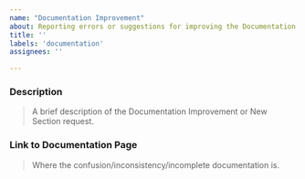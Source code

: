 ```yaml
---
name: "Documentation Improvement"
about: Reporting errors or suggestions for improving the Documentation.
title: ''
labels: 'documentation'
assignees: ''

---
```


<!-- 
Please fill out as much of the below template and delete unnecessary text.
-->

### Description

> A brief description of the Documentation Improvement or New Section request.


### Link to Documentation Page

> Where the confusion/inconsistency/incomplete documentation is.

<!--
Link to Specific Documentation Page
-->

<!-- 
Your help makes our Documentation better! We *deeply* appreciate your help in improving our Documentation.
-->

